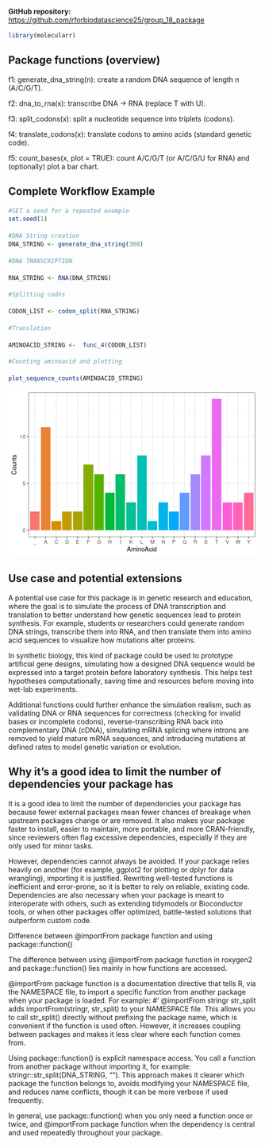 
**GitHub repository:**
<https://github.com/rforbiodatascience25/group_18_package>

``` r
library(molecularr)
```

## Package functions (overview)

f1: generate_dna_string(n): create a random DNA sequence of length n
(A/C/G/T).

f2: dna_to_rna(x): transcribe DNA → RNA (replace T with U).

f3: split_codons(x): split a nucleotide sequence into triplets (codons).

f4: translate_codons(x): translate codons to amino acids (standard
genetic code).

f5: count_bases(x, plot = TRUE): count A/C/G/T (or A/C/G/U for RNA) and
(optionally) plot a bar chart.

## Complete Workflow Example

``` r
#SET a seed for a repeated example
set.seed(1)

#DNA String creation
DNA_STRING <- generate_dna_string(300)

#DNA TRANSCRIPTION

RNA_STRING <- RNA(DNA_STRING)

#Splitting codns

CODON_LIST <- codon_split(RNA_STRING)

#Translation

AMINOACID_STRING <-  func_4(CODON_LIST)

#Counting aminoacid and plotting

plot_sequence_counts(AMINOACID_STRING)
```

![](README_files/figure-gfm/unnamed-chunk-2-1.png)<!-- -->

## Use case and potential extensions

A potential use case for this package is in genetic research and
education, where the goal is to simulate the process of DNA
transcription and translation to better understand how genetic sequences
lead to protein synthesis. For example, students or researchers could
generate random DNA strings, transcribe them into RNA, and then
translate them into amino acid sequences to visualize how mutations
alter proteins.

In synthetic biology, this kind of package could be used to prototype
artificial gene designs, simulating how a designed DNA sequence would be
expressed into a target protein before laboratory synthesis. This helps
test hypotheses computationally, saving time and resources before moving
into wet-lab experiments.

Additional functions could further enhance the simulation realism, such
as validating DNA or RNA sequences for correctness (checking for invalid
bases or incomplete codons), reverse-transcribing RNA back into
complementary DNA (cDNA), simulating mRNA splicing where introns are
removed to yield mature mRNA sequences, and introducing mutations at
defined rates to model genetic variation or evolution.

## Why it’s a good idea to limit the number of dependencies your package has

It is a good idea to limit the number of dependencies your package has
because fewer external packages mean fewer chances of breakage when
upstream packages change or are removed. It also makes your package
faster to install, easier to maintain, more portable, and more
CRAN-friendly, since reviewers often flag excessive dependencies,
especially if they are only used for minor tasks.

However, dependencies cannot always be avoided. If your package relies
heavily on another (for example, ggplot2 for plotting or dplyr for data
wrangling), importing it is justified. Rewriting well-tested functions
is inefficient and error-prone, so it is better to rely on reliable,
existing code. Dependencies are also necessary when your package is
meant to interoperate with others, such as extending tidymodels or
Bioconductor tools, or when other packages offer optimized,
battle-tested solutions that outperform custom code.

Difference between @importFrom package function and using
package::function()

The difference between using @importFrom package function in roxygen2
and package::function() lies mainly in how functions are accessed.

@importFrom package function is a documentation directive that tells R,
via the NAMESPACE file, to import a specific function from another
package when your package is loaded. For example: \#’ @importFrom
stringr str_split adds importFrom(stringr, str_split) to your NAMESPACE
file. This allows you to call str_split() directly without prefixing the
package name, which is convenient if the function is used often.
However, it increases coupling between packages and makes it less clear
where each function comes from.

Using package::function() is explicit namespace access. You call a
function from another package without importing it, for example:
stringr::str_split(DNA_STRING, ““). This approach makes it clearer which
package the function belongs to, avoids modifying your NAMESPACE file,
and reduces name conflicts, though it can be more verbose if used
frequently.

In general, use package::function() when you only need a function once
or twice, and @importFrom package function when the dependency is
central and used repeatedly throughout your package.
